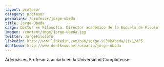 ```yaml
---
layout: profesor
category: profesor
permalink: /profesor/jorge-ubeda
title: Jorge Úbeda
cargo: Doctor en Filosofía. Director académico de la Escuela de Filosofía, Madrid
imagen: /content/imgs/jorge-ubeda.jpg
twitter: JorgeFilosofo
linkedin: http://www.linkedin.com/pub/jorge-%C3%BAbeda/21/1/a55
dontknow: http://www.dontknow.net/usuario/jorge-ubeda
---
```

Además es Profesor asociado en la Universidad Complutense.
